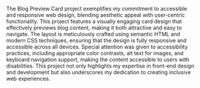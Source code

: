 The Blog Preview Card project exemplifies my commitment to accessible and responsive web design, blending aesthetic appeal with user-centric functionality. This project features a visually engaging card design that effectively previews blog content, making it both attractive and easy to navigate. The layout is meticulously crafted using semantic HTML and modern CSS techniques, ensuring that the design is fully responsive and accessible across all devices. Special attention was given to accessibility practices, including appropriate color contrasts, alt text for images, and keyboard navigation support, making the content accessible to users with disabilities. This project not only highlights my expertise in front-end design and development but also underscores my dedication to creating inclusive web experiences.
